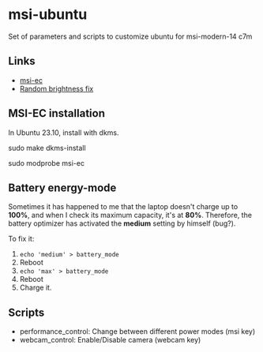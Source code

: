 # msi-ubuntu

Set of parameters and scripts to customize ubuntu for msi-modern-14 c7m

## Links

* [msi-ec](https://github.com/BeardOverflow/msi-ec)
* [Random brightness fix](https://askubuntu.com/a/1487963)

## MSI-EC installation

In Ubuntu 23.10, install with dkms.

sudo make dkms-install

sudo modprobe msi-ec

## Battery energy-mode

Sometimes it has happened to me that the laptop doesn't charge up to **100%**, and when I check its maximum capacity, it's at **80%**. Therefore, the battery optimizer has activated the **medium** setting by himself (bug?).

To fix it:

1. `echo 'medium' > battery_mode`
2. Reboot
3. `echo 'max' > battery_mode`
4. Reboot
5. Charge it.

## Scripts

* performance_control: Change between different power modes (msi key)
* webcam_control: Enable/Disable camera (webcam key)
